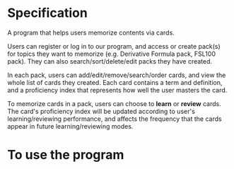 # Specification

A program that helps users memorize contents via cards.

Users can register or log in to our program, and access or create pack(s) for topics they want to memorize (e.g. Derivative Formula pack, FSL100 pack). They can also search/sort/delete/edit packs they have created.

In each pack, users can add/edit/remove/search/order cards, and view the whole list of cards they created. Each card contains a term and definition, and a proficiency index that represents how well the user masters the card.

To memorize cards in a pack, users can choose to **learn** or **review** cards. The card's proficiency index will be updated according to user's learning/reviewing performance, and affects the frequency that the cards appear in future learning/reviewing modes.

# To use the program
